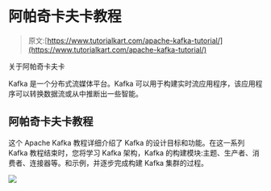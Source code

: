 # 阿帕奇卡夫卡教程

> 原文:[https://www.tutorialkart.com/apache-kafka-tutorial/](https://www.tutorialkart.com/apache-kafka-tutorial/)

关于阿帕奇卡夫卡

Kafka 是一个分布式流媒体平台。Kafka 可以用于构建实时流应用程序，该应用程序可以转换数据流或从中推断出一些智能。

## 阿帕奇卡夫卡教程

这个 Apache Kafka 教程详细介绍了 Kafka 的设计目标和功能。在这一系列 Kafka 教程结束时，您将学习 Kafka 架构，Kafka 的构建模块:主题、生产者、消费者、连接器等。和示例，并逐步完成构建 Kafka 集群的过程。

[![](../Images/925da31b32d6bc3827932f6c8afb11bb.png)](https://www.tutorialkart.com/)